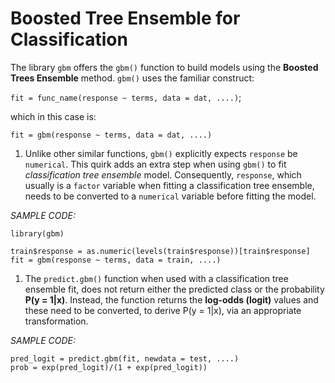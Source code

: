 Boosted Tree Ensemble for Classification
========================================

The library `gbm` offers the `gbm()` function to build models using the
**Boosted Trees Ensemble** method. `gbm()` uses the familiar construct:

`fit = func_name(response ~ terms, data = dat, ....)`;

which in this case is:

`fit = gbm(response ~ terms, data = dat, ....)`

1.  Unlike other similar functions, `gbm()` explicitly expects
    `response` be `numerical`. This quirk adds an extra step when using
    `gbm()` to fit *classification tree ensemble* model. Consequently,
    `response`, which usually is a `factor` variable when fitting a
    classification tree ensemble, needs to be converted to a `numerical`
    variable before fitting the model.

*SAMPLE CODE:*

    library(gbm)

    train$response = as.numeric(levels(train$response))[train$response]
    fit = gbm(response ~ terms, data = train, ....)

1.  The `predict.gbm()` function when used with a classification tree
    ensemble fit, does not return either the predicted class or the
    probability **P(y = 1|x)**. Instead, the function returns the
    **log-odds (logit)** values and these need to be converted, to
    derive P(y = 1|x), via an appropriate transformation.

*SAMPLE CODE:*

    pred_logit = predict.gbm(fit, newdata = test, ....)
    prob = exp(pred_logit)/(1 + exp(pred_logit))
